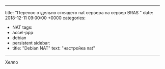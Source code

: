 
---
title: "Перенос отдельно стоящего nat сервера на сервер BRAS "
date: 2018-12-11 09:00:00 +0000
categories:
  - NAT
tags:
  - accel-ppp
  - debian
  - persistent
sidebar:
  - title: "Debian NAT"
    text: "настройка nat"
---


Хелло
